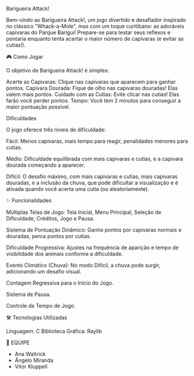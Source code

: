 Barigueira Attack!

Bem-vindo ao Barigueira Attack!, um jogo divertido e desafiador inspirado no clássico "Whack-a-Mole", mas com um toque curitibano: as adoráveis capivaras do Parque Barigui! Prepare-se para testar seus reflexos e pontaria enquanto tenta acertar o maior número de capivaras (e evitar as cutias!).

🎮 Como Jogar

O objetivo de Barigueira Attack! é simples:

Acerte as Capivaras: Clique nas capivaras que aparecem para ganhar pontos.
Capivara Dourada: Fique de olho nas capivaras douradas! Elas valem mais pontos.
Cuidado com as Cutias: Evite clicar nas cutias! Elas farão você perder pontos.
Tempo: Você tem 2 minutos para conseguir a maior pontuação possível.

Dificuldades

O jogo oferece três níveis de dificuldade:

Fácil: Menos capivaras, mais tempo para reagir, penalidades menores para cutias.

Médio: Dificuldade equilibrada com mais capivaras e cutias, e a capivara dourada começando a aparecer.

Difícil: O desafio máximo, com mais capivaras e cutias, mais capivaras douradas, e a inclusão da chuva, que pode dificultar a visualização e é ativada quando você acerta uma cutia (ou aleatoriamente).


✨ Funcionalidades

Múltiplas Telas de Jogo: Tela Inicial, Menu Principal, Seleção de Dificuldade, Créditos, Jogo e Pausa.

Sistema de Pontuação Dinâmico: Ganhe pontos por capivaras normais e douradas, perca pontos por cutias.

Dificuldade Progressiva: Ajustes na frequência de aparição e tempo de visibilidade dos animais conforme a dificuldade.

Evento Climático (Chuva): No modo Difícil, a chuva pode surgir, adicionando um desafio visual.

Contagem Regressiva para o Início do Jogo.

Sistema de Pausa.

Controle de Tempo de Jogo.


🛠️ Tecnologias Utilizadas

Linguagem: C
Biblioteca Gráfica: Raylib

👥 EQUIPE
- Ana Waltrick  
- Ângelo Miranda  
- Vitor Kluppell
